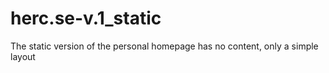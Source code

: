 # herc.se-v.1_static

The static version of the personal homepage has no content, only a simple layout
